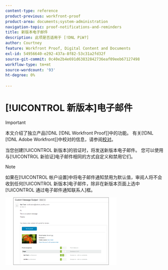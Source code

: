 ```yaml
---
content-type: reference
product-previous: workfront-proof
product-area: documents;system-administration
navigation-topic: proof-notifications-and-reminders
title: 新版本电子邮件
description: 此项是否适用于 [!DNL PiW?]
author: Courtney
feature: Workfront Proof, Digital Content and Documents
exl-id: 54956640-e292-437a-8f82-53c31a2fd32f
source-git-commit: 0c40e2b4e691d63832842736eaf09eeb67127498
workflow-type: tm+mt
source-wordcount: '93'
ht-degree: 0%

---
```


# [!UICONTROL 新版本]电子邮件

>[!IMPORTANT]
>
>本文介绍了独立产品[!DNL [!DNL Workfront Proof]]中的功能。 有关[!DNL [!DNL Adobe Workfront]]中校对的信息，请参阅[校对](../../../review-and-approve-work/proofing/proofing.md)。

<!--
<p style="color: #ff1493;" data-mc-conditions="QuicksilverOrClassic.Draft mode">Does this apply to PiW?</p>
-->

当您创建[!UICONTROL 新版本]的验证时，将发送新版本电子邮件。 您可以使用与[!UICONTROL 新验证]电子邮件相同的方式自定义和禁用它们。

>[!NOTE]
>
>如果在[!UICONTROL 帐户设置]中将电子邮件通知禁用为默认值，审阅人将不会收到任何[!UICONTROL 新版本]电子邮件，除非在新版本页面上选中[!UICONTROL 通过电子邮件通知联系人]框。

![New_Version_Email.png](assets/new-version-email-350x212.png)
